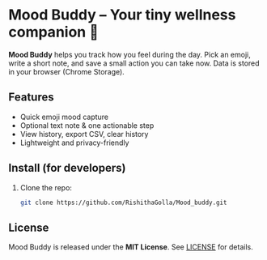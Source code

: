 # Mood Buddy – Your tiny wellness companion 🐢

**Mood Buddy** helps you track how you feel during the day. Pick an emoji, write a short note, and save a small action you can take now. Data is stored in your browser (Chrome Storage).

## Features
- Quick emoji mood capture
- Optional text note & one actionable step
- View history, export CSV, clear history
- Lightweight and privacy-friendly

## Install (for developers)
1. Clone the repo:
   ```bash
   git clone https://github.com/RishithaGolla/Mood_buddy.git

## License
Mood Buddy is released under the **MIT License**. See [LICENSE](./LICENSE) for details.

